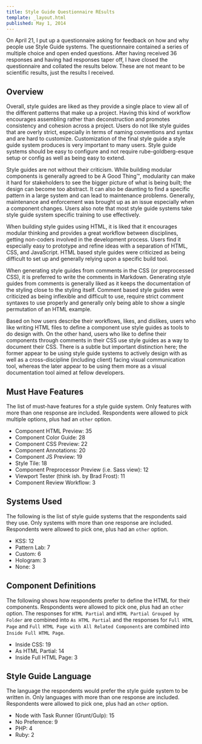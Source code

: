 ```yaml
---
title: Style Guide Questionnaire REsults
template: _layout.html
published: May 1, 2014
---
```

On April 21, I put up a questionnaire asking for feedback on how and why people use Style Guide systems. The questionnaire contained a series of multiple choice and open ended questions. After having received 36 responses and having had responses taper off, I have closed the questionnaire and collated the results below. These are not meant to be scientific results, just the results I received.

## Overview

Overall, style guides are liked as they provide a single place to view all of the different patterns that make up a  project. Having this kind of workflow encourages assembling rather than deconstruction and promotes consistency and cohesion across a project. Users do not like style guides that are overly strict, especially in terms of naming conventions and syntax and are hard to customize. Customization of the final style guide a style guide system produces is very important to many users. Style guide systems should be easy to configure and not require rube-goldberg-esque setup or config as well as being easy to extend.

Style guides are not without their criticism. While building modular components is generally agreed to be A Good Thing™, modularity can make it hard for stakeholders to see the bigger picture of what is being built; the design can become too abstract. It can also be daunting to find a specific pattern in a large system and can lead to maintenance problems. Generally, maintenance and enforcement was brought up as an issue especially when a component changes. Users also note that most style guide systems take style guide system specific training to use effectively.

When building style guides using HTML, it is liked that it encourages modular thinking and provides a great workflow between disciplines, getting non-coders involved in the development process. Users find it especially easy to prototype and refine ideas with a separation of HTML, CSS, and JavaScript. HTML based style guides were criticized as being difficult to set up and generally relying upon a specific build tool.

When generating style guides from comments in the CSS (or preprocessed CSS), it is preferred to write the comments in Markdown. Generating style guides from comments is generally liked as it keeps the documentation of the styling close to the styling itself. Comment based style guides were criticized as being inflexible and difficult to use, require strict comment syntaxes to use properly and generally only being able to show a single permutation of an HTML example.

Based on how users describe their workflows, likes, and dislikes, users who like writing HTML files to define a component use style guides as tools to do design with. On the other hand, users who like to define their components through comments in their CSS use style guides as a way to document their CSS. There is a subtle but important distinction here; the former appear to be using style guide systems to actively design with as well as a cross-discipline (including client) facing visual communication tool, whereas the later appear to be using them more as a visual documentation tool aimed at fellow developers.

## Must Have Features

The list of must-have features for a style guide system. Only features with more than one response are included. Respondents were allowed to pick multiple options, plus had an `other` option.

* Component HTML Preview: 35
* Component Color Guide: 28
* Component CSS Preview: 22
* Component Annotations: 20
* Component JS Preview: 19
* Style Tile: 18
* Component Preprocessor Preview (i.e. Sass view): 12
* Viewport Tester (think ish. by Brad Frost): 11
* Component Review Workflow: 3


## Systems Used

The following is the list of style guide systems that the respondents said they use. Only systems with more than one response are included. Respondents were allowed to pick one, plus had an `other` option.

* KSS: 12
* Pattern Lab: 7
* Custom: 6
* Hologram: 3
* None: 3

## Component Definitions

The following shows how respondents prefer to define the HTML for their components. Respondents were allowed to pick one, plus had an `other` option. The responses for `HTML Partial` and `HTML Partial Grouped by Folder` are combined into `As HTML Partial` and the responses for `Full HTML Page` and `Full HTML Page with All Related Components` are combined into `Inside Full HTML Page`.

* Inside CSS: 19
* As HTML Partial: 14
* Inside Full HTML Page: 3

## Style Guide Language

The language the respondents would prefer the style guide system to be written in. Only languages with more than one response are included. Respondents were allowed to pick one, plus had an `other` option.

* Node with Task Runner (Grunt/Gulp): 15
* No Preference: 9
* PHP: 4
* Ruby: 2

